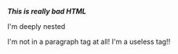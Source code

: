 ***This is really bad HTML***

I'm deeply nested

I'm not in a paragraph tag at all\! I'm a useless tag\!\!
